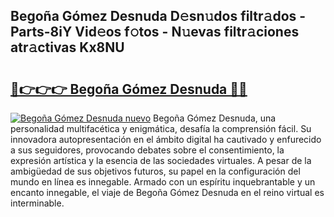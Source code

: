 ## Begoña Gómez Desnuda D𝚎sn𝚞dos filtr𝚊dos - Parts-8iY Vid𝚎os f𝚘tos - N𝚞evas filtr𝚊ciones atr𝚊ctivas Kx8NU

# <h2><a href="http://mb54cb.tromn.icu/?c=Bego%c3%b1a+G%c3%b3mez+Desnuda">🔗👉👉👉 Begoña Gómez Desnuda 🔗🔗</a></h2>

[![Begoña Gómez Desnuda nuevo](https://i.imgur.com/pEAQMta.gif)](http://mb54cb.tromn.icu/?c=Bego%c3%b1a+G%c3%b3mez+Desnuda)
Begoña Gómez Desnuda, una personalidad multifacética y enigmática, desafía la comprensión fácil. Su innovadora autopresentación en el ámbito digital ha cautivado y enfurecido a sus seguidores, provocando debates sobre el consentimiento, la expresión artística y la esencia de las sociedades virtuales. A pesar de la ambigüedad de sus objetivos futuros, su papel en la configuración del mundo en línea es innegable. Armado con un espíritu inquebrantable y un encanto innegable, el viaje de Begoña Gómez Desnuda en el reino virtual es interminable.
